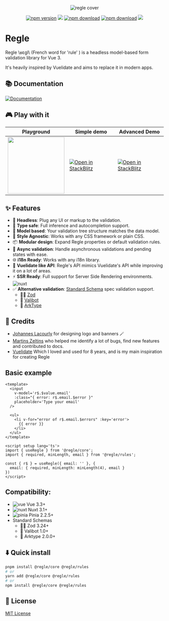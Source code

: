 [npm-version-src]: https://img.shields.io/npm/v/@regle/core.svg
[npm-version-href]: https://www.npmjs.com/package/@regle/core
[npm-downloads-src]: https://img.shields.io/npm/dm/@regle/core.svg
[npm-total-downloads-src]: https://img.shields.io/npm/dt/@regle/core.svg
[npm-downloads-href]: https://www.npmjs.com/package/@regle/core
<p align="center">
  <img src="https://raw.githubusercontent.com/victorgarciaesgi/regle/master/.github/images/regle-github-banner.png"
    alt="regle cover" />
</p>

<p align='center'>
    <a href="https://www.npmjs.com/package/@regle/core"><img alt="npm version" src="https://img.shields.io/npm/v/@regle/core.svg"/></a>
    <a href="https://codecov.io/github/victorgarciaesgi/regle"><img src="https://codecov.io/github/victorgarciaesgi/regle/graph/badge.svg?token=T5UV4714PB"/></a>
    <a href="https://www.npmjs.com/package/@regle/core"><img alt="npm download" src="https://img.shields.io/npm/dm/@regle/core.svg"/></a>
    <a href="https://www.npmjs.com/package/@regle/core"><img alt="npm download" src="https://img.shields.io/npm/dt/@regle/core.svg"/></a>
   <a href="https://www.buymeacoffee.com/victorgarco"><img src="https://img.buymeacoffee.com/button-api/?text=Buy me a beer&emoji=🍺&slug=victorgarco&button_colour=FFDD00&font_colour=000000&font_family=Bree&outline_colour=000000&coffee_colour=ffffff" /></a>
  </p>

# Regle


Regle \ʁɛɡl\ (French word for 'rule' ) is a headless model-based form validation library for Vue 3.

It's heavily inspired by Vuelidate and aims to replace it in modern apps.


## 📚 Documentation

[![Documentation](https://raw.githubusercontent.com/victorgarciaesgi/regle/refs/heads/main/.github/images/redirectDoc.svg)](https://reglejs.dev/)

## 🎮 Play with it


| Playground | Simple demo  | Advanced Demo |
| ------------- | ------------- | ------------- |
| <a target='_blank' href="https://play.reglejs.dev"><img width="180" src="https://raw.githubusercontent.com/victorgarciaesgi/regle/refs/heads/main/.github/images/regle-playground-button.svg" /></a> |  [![Open in StackBlitz](https://developer.stackblitz.com/img/open_in_stackblitz.svg)](https://stackblitz.com/~/github.com/victorgarciaesgi/regle-examples/tree/main/examples/simple-example?file=examples/simple-example/src/App.vue&configPath=examples/simple-example)  |  [![Open in StackBlitz](https://developer.stackblitz.com/img/open_in_stackblitz.svg)](https://stackblitz.com/~/github.com/victorgarciaesgi/regle-examples/tree/main/examples/advanced-example?file=examples/advanced-example/src/App.vue&configPath=examples/advanced-example)  |

## ✨ Features

- 🔌 **Headless**: Plug any UI or markup to the validation.
- 🎯 **Type safe**: Full inference and autocompletion support.
- 🌳 **Model based**: Your validation tree structure matches the data model.
- 🎨 **Style Agnostic**: Works with any CSS framework or plain CSS.
- 📦 **Modular design**: Expand Regle properties or default validation rules.
- 🔄 **Async validation**: Handle asynchronous validations and pending states with ease.
- 🌐 **i18n Ready**: Works with any i18n library.
- 📕 **Vuelidate like API**: Regle's API mimics Vuelidate's API while improving it on a lot of areas.
- ⚡️ **SSR Ready**: Full support for Server Side Rendering environments. <img src="https://raw.githubusercontent.com/victorgarciaesgi/regle/master/.github/images/icons/nuxt.svg" alt='nuxt'/>
- ✅ **Alternative validation**: [Standard Schema](https://standardschema.dev/) spec validation support.
  - 🦸‍♂️ [Zod](https://zod.dev/)
  - 🤖 [Valibot](https://valibot.dev/)
  - 🚢 [ArkType](https://arktype.io)


## 🫶 Credits

- [Johannes Lacourly](https://www.behance.net/johanneslaf7dc) for designing logo and banners 🪄
- [Martins Zeltins](https://github.com/martinszeltins) who helped me identify a lot of bugs, find new features and contributed to docs.
- [Vuelidate](https://vuelidate-next.netlify.app) Which I loved and used for 8 years, and is my main inspiration for creating Regle


## Basic example

```vue
<template>
  <input 
    v-model='r$.$value.email' 
    :class="{ error: r$.email.$error }" 
    placeholder='Type your email'
  />

  <ul>
    <li v-for="error of r$.email.$errors" :key='error'>
      {{ error }}
    </li>
  </ul>
</template>

<script setup lang='ts'>
import { useRegle } from '@regle/core';
import { required, minLength, email } from '@regle/rules';

const { r$ } = useRegle({ email: '' }, {
  email: { required, minLength: minLength(4), email }
})
</script>
```


## Compatibility:


- <img src="https://raw.githubusercontent.com/victorgarciaesgi/regle/master/.github/images/icons/vue.svg" alt='vue'/> Vue 3.3+
- <img src="https://raw.githubusercontent.com/victorgarciaesgi/regle/master/.github/images/icons/nuxt.svg" alt='nuxt'/> Nuxt 3.1+
- <img src="https://raw.githubusercontent.com/victorgarciaesgi/regle/master/.github/images/icons/pinia.svg" alt='pinia'/> Pinia 2.2.5+
- Standard Schemas
  - 🦸‍♂️ Zod 3.24+
  - 🤖 Valibot 1.0+
  - 🚢 Arktype 2.0.0+


## ⬇️ Quick install

```bash
pnpm install @regle/core @regle/rules
# or
yarn add @regle/core @regle/rules
# or
npm install @regle/core @regle/rules
```



## 📑 License

[MIT License](./LICENSE)
